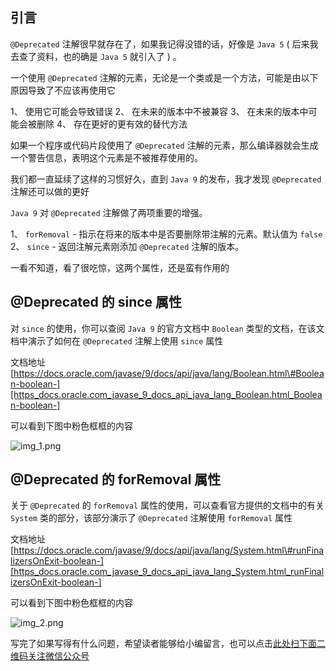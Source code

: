 ## 引言
`@Deprecated` 注解很早就存在了，如果我记得没错的话，好像是 `Java 5` ( 后来我去查了资料，也的确是 `Java 5` 就引入了 ) 。

一个使用 `@Deprecated` 注解的元素，无论是一个类或是一个方法，可能是由以下原因导致了不应该再使用它

1、  使用它可能会导致错误
2、  在未来的版本中不被兼容
3、  在未来的版本中可能会被删除
4、  存在更好的更有效的替代方法

如果一个程序或代码片段使用了 `@Deprecated` 注解的元素，那么编译器就会生成一个警告信息，表明这个元素是不被推荐使用的。

我们都一直延续了这样的习惯好久，直到 `Java 9` 的发布，我才发现 `@Deprecated` 注解还可以做的更好

`Java 9` 对 `@Deprecated` 注解做了两项重要的增强。

1、  `forRemoval` - 指示在将来的版本中是否要删除带注解的元素。默认值为 `false`
2、  `since` - 返回注解元素刚添加 `@Deprecated` 注解的版本。

一看不知道，看了很吃惊，这两个属性，还是蛮有作用的

## @Deprecated 的 since 属性 ##

对 `since` 的使用，你可以查阅 `Java 9` 的官方文档中 `Boolean` 类型的文档，在该文档中演示了如何在 `@Deprecated` 注解上使用 `since` 属性

文档地址 [https://docs.oracle.com/javase/9/docs/api/java/lang/Boolean.html\#Boolean-boolean-][https_docs.oracle.com_javase_9_docs_api_java_lang_Boolean.html_Boolean-boolean-]

可以看到下图中粉色框框的内容

![img\_1.png](https://gitee.com/duchaochen/gongzhonghao/raw/master/%E4%B8%AA%E4%BA%BA%E5%8D%9A%E5%AE%A2%E6%96%87%E7%AB%A0/Java9/Java9-image/img_11-1.png)

## @Deprecated 的 forRemoval 属性 ##

关于 `@Deprecated` 的 `forRemoval` 属性的使用，可以查看官方提供的文档中的有关 `System` 类的部分，该部分演示了 `@Deprecated` 注解使用 `forRemoval` 属性

文档地址 [https://docs.oracle.com/javase/9/docs/api/java/lang/System.html\#runFinalizersOnExit-boolean-][https_docs.oracle.com_javase_9_docs_api_java_lang_System.html_runFinalizersOnExit-boolean-]

可以看到下图中粉色框框的内容

![img\_2.png](https://gitee.com/duchaochen/gongzhonghao/raw/master/%E4%B8%AA%E4%BA%BA%E5%8D%9A%E5%AE%A2%E6%96%87%E7%AB%A0/Java9/Java9-image/img_11-2.png)


写完了如果写得有什么问题，希望读者能够给小编留言，也可以点击[此处扫下面二维码关注微信公众号](https://www.ycbbs.vip/?p=28 "此处扫下面二维码关注微信公众号")